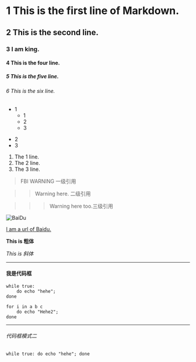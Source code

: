 # 1 This is the first line of Markdown.
## 2 This is the second line.
### 3 I am king.
#### 4 This is the four line.
##### 5 This is the five line.
###### 6 This is the six line.

+ 1
	- 1
	- 2
	- 3
* 2
* 3
1. The 1 line.
2. The 2 line.
3. The 3 line.


> FBI WARNING 一级引用

>> Warning here. 二级引用

>>> Warning here too.三级引用

![BaiDu](https://www.baidu.com/img/baidu_jgylogo3.gif)

[I am a url of Baidu.](http://www.baidu.com)


**This is 粗体**

*This is 斜体*

___

#### 我是代码框

	while true:
		do echo "hehe";
	done
	
	for i in a b c
		do echo "Hehe2";
	done
	
***


###### 代码框模式二
`while true:
	do echo "hehe";
done`
